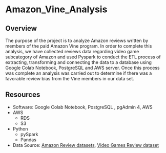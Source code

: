 # Amazon_Vine_Analysis

## Overview
The purpose of the project is to analyze Amazon reviews written by members of the paid Amazon Vine program. In order to complete this analysis, we have collected reviews data regarding video game subcategory of Amazon and used Pyspark to conduct the ETL process of extracting, transforming and connecting the data to a database using Google Colab Notebook, PostgreSQL and AWS server. Once this process was complete an analysis was carried out to determine if there was a favorable review bias from the Vine members in our data set.

## Resources
- Software: Google Colab Notebook, PostgreSQL , pgAdmin 4, AWS
- AWS
  - RDS
  - S3
- Python
  - pySpark
  - Pandas
- Data Source: [Amazon Review datasets](https://s3.amazonaws.com/amazon-reviews-pds/tsv/index.txt), [Video Games Review dataset](https://s3.amazonaws.com/amazon-reviews-pds/tsv/amazon_reviews_us_Video_Games_v1_00.tsv.gz)


